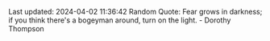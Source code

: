 Last updated: 2024-04-02 11:36:42
Random Quote: Fear grows in darkness; if you think there's a bogeyman around, turn on the light. - Dorothy Thompson